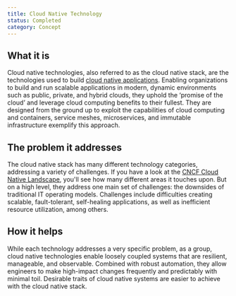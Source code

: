```yaml
---
title: Cloud Native Technology
status: Completed
category: Concept
---
```


## What it is

Cloud native technologies, also referred to as the cloud native stack, are the technologies used to build [cloud native applications](https://github.com/cncf/glossary/blob/main/content/en/cloud_native_apps.md). Enabling organizations to build and run scalable applications in modern, dynamic environments such as public, private, and hybrid clouds, they uphold the ‘promise of the cloud’ and leverage cloud computing benefits to their fullest. They are designed from the ground up to exploit the capabilities of cloud computing and containers, service meshes, microservices, and immutable infrastructure exemplify this approach.

## The problem it addresses 

The cloud native stack has many different technology categories, addressing a variety of challenges. If you have a look at the [CNCF Cloud Native Landscape](https://landscape.cncf.io/), you'll see how many different areas it touches upon. But on a high level, they address one main set of challenges: the downsides of traditional IT operating models. Challenges include difficulties creating scalable, fault-tolerant, self-healing applications, as well as inefficient resource utilization, among others.

## How it helps

While each technology addresses a very specific problem, as a group, cloud native technologies enable loosely coupled systems that are resilient, manageable, and observable. Combined with robust automation, they allow engineers to make high-impact changes frequently and predictably with minimal toil. Desirable traits of cloud native systems are easier to achieve with the cloud native stack.
